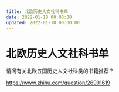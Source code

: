 ```yaml
---
title: 北欧历史人文社科书单
date: 2022-01-18 00:00:00
updated: 2022-01-18 00:00:00
---
```


# 北欧历史人文社科书单

请问有关北欧五国历史人文社科类的书籍推荐？

https://www.zhihu.com/question/26991619
